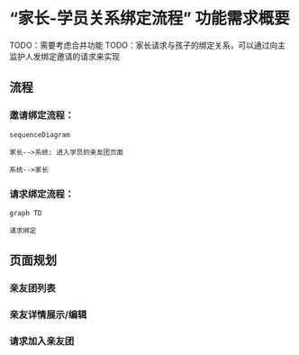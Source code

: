 # “家长-学员关系绑定流程” 功能需求概要

TODO：需要考虑合并功能
TODO：家长请求与孩子的绑定关系，可以通过向主监护人发绑定邀请的请求来实现

## 流程

### 邀请绑定流程：

```mermaid
sequenceDiagram

家长-->系统: 进入学员的亲友团页面

系统-->家长

```

### 请求绑定流程：

```mermaid
graph TD

请求绑定

```

## 页面规划

### 亲友团列表

### 亲友详情展示/编辑

### 请求加入亲友团
<!--stackedit_data:
eyJoaXN0b3J5IjpbMTQ1ODA0NjY2Niw3MjQzMjI3LDUzODAyMz
g5MiwtOTY3MDc3MzcyLDEzODUxNzQwNjMsLTEwNzQ5OTQzODks
MTM4NTE3NDA2M119
-->